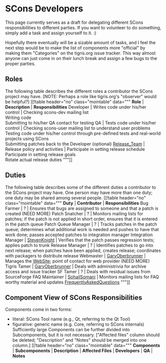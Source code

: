 

# SCons Developers

This page currently serves as a draft for delegating different SCons responsibilities to different parties.  If you want to volunteer to do something, simply add a task and assign yourself to it. :) 

Hopefully there eventually will be a sizable amount of tasks, and I feel the next step would be to make the list of components more "official" by making them "Categories" on the tigris.org issue tracker.  This way almost anyone can just come in on their lunch break and assign a few bugs to the proper parties. 


## Roles

The following table describes the different roles a contributor the SCons project may have.  [NOTE: Perhaps a role like tigris.org's "observer" would be helpful?] 
[[!table header="no" class="mointable" data="""
**Role**  | **Description**  | **Responsibilities** 
Developer | Writes code under his/her control | Checking scons-dev mailing list  
Writing code  
Submitting to his/her QA contact for testing
QA | Tests code under his/her control | Checking scons-user mailing list to understand user problems  
Testing code under his/her control through pre-defined tests and real-world projects using SCons  
Submitting patches back to the Developer (optional)
[Release_Team](Release_Team) | Release policy and activities | Participate in setting release schedule  
Participate in setting release goals  
Rotate actual release duties
"""]]


## Duties

The following table describes some of the different duties a contributor to the SCons project may have.  One person may have more than one duty; one duty may be shared among several people. 
[[!table header="no" class="mointable" data="""
**Duty** | **Contributor** | **Responsibilities**
Bug Farmer | ? | Ensures that bugs are assigned to someone and that a patch is created (NEED MORE)
Patch Snatcher | ? | Monitors mailing lists for patches; if the patch is not applied in short order, ensures that it is entered in the patch queue
Patch Queue Manager | ? | Tracks patches in the patch queue; determines what additional work is needed and pushes to have that work done; passes accepted patches to integration manager
Integration Manager | [StevenKnight](StevenKnight) | Verifies that the patch passes regression tests; applies patch to trunk
Release Manager | ? | Identifies patches to go into next release; when patches have been applied, creates release; coordinates with packagers to distribute release
Webmaster | [GaryOberbrunner](GaryOberbrunner) | Manages the [WebSite](WebSite); point of contact for web provider (NEED MORE)
Tigris Tamer | [GaryOberbrunner](GaryOberbrunner) | Deals with administrivia for archive access and issue tracker
SF Tamer | ? | Deals with residual issues from SourceForge
FAQ Maintainer  | [SohailSomani](SohailSomani)  |  Monitors mailing lists for FAQ worthy material and updates [FrequentlyAskedQuestions](FrequentlyAskedQuestions) 
"""]]


## Component View of SCons Responsibilities

Components come in two forms: 

* literal: SCons Tool name (e.g., Qt, referring to the Qt Tool) 
* figurative: generic name (e.g. Core, referring to SCons internals) 
Sufficiently large Components can be further divided into Subcomponents, but it is not necessary.  ["Affected files" column should be deleted; "Description" and "Notes" should be merged into one column.] 
[[!table header="no" class="mointable" data="""
**Components**  | **Subcomponents**  | **Description**  | **Affected Files**  | **Developers**  | **QA**  | **Notes** 
